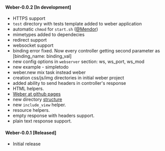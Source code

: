 #### Weber-0.0.2 [In development]

  * HTTPS support
  * `test` directory with tests template added to weber application
  * automatic `chmod` for `start.sh` ([@Mendor](https://github.com/Mendor))
  * mimetypes added to dependecies
  * redirect support
  * websocket support
  * binding error fixed. Now every controller getting second parameter as [binding_name: binding_val]
  * new config options in `webserver` section: ws, ws_port, ws_mod
  * new example - simpletodo
  * weber.new mix task instead weber
  * creation css/js/img directories in initial weber project
  * added ability to send headers in controller's response
  * HTML helpers.
  * [Weber at github pages](http://0xax.github.io/weber/index.html)
  * new directory [structure](https://github.com/0xAX/weber/wiki/Weber-project-directory-structure)
  * new `include_view` helper.
  * resource helpers.
  * empty response with headers support.
  * plain text response support.

#### Weber-0.0.1 [Released]

  * Initial release
